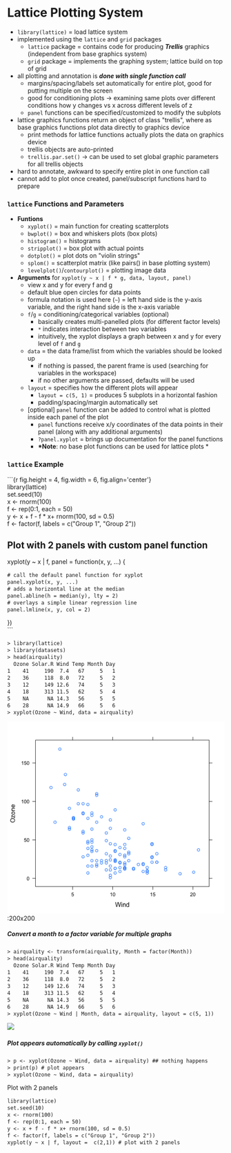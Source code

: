 # Lattice Plotting System

* `library(lattice)` = load lattice system
* implemented using the `lattice` and `grid` packages
  * `lattice` package = contains code for producing _**Trellis**_ graphics \(independent from base graphics system\)
  * `grid` package = implements the graphing system; lattice build on top of grid
* all plotting and annotation is _**done with single function call**_
  * margins/spacing/labels set automatically for entire plot, good for putting multiple on the screen
  * good for conditioning plots $\rightarrow$ examining same plots over different conditions how y changes vs x across different levels of z
  * `panel` functions can be specified/customized to modify the subplots
* lattice graphics functions return an object of class "trellis", where as base graphics functions plot data directly to graphics device
  * print methods for lattice functions actually plots the data on graphics device
  * trellis objects are auto-printed
  * `trellis.par.set()` $\rightarrow$ can be used to set global graphic parameters for all trellis objects
* hard to annotate, awkward to specify entire plot in one function call
* cannot add to plot once created, panel/subscript functions hard to prepare

### `lattice` Functions and Parameters

* **Funtions**
  * `xyplot()` = main function for creating scatterplots
  * `bwplot()` = box and whiskers plots \(box plots\)
  * `histogram()` = histograms
  * `stripplot()` = box plot with actual points
  * `dotplot()` = plot dots on "violin strings"
  * `splom()` = scatterplot matrix \(like pairs\(\) in base plotting system\)
  * `levelplot()`/`contourplot()` = plotting image data
* **Arguments** for `xyplot(y ~ x | f * g, data, layout, panel)`
  * view x and y for every f and g
  * default blue open circles for data points
  * formula notation is used here \(`~`\) = left hand side is the y-axis variable, and the right hand side is the x-axis variable
  * `f`/`g` = conditioning/categorical variables \(optional\)
    * basically creates multi-panelled plots \(for different factor levels\)
    * `*` indicates interaction between two variables
    * intuitively, the xyplot displays a graph between x and y for every level of `f` and `g`
  * `data` = the data frame/list from which the variables should be looked up
    * if nothing is passed, the parent frame is used \(searching for variables in the workspace\)
    * if no other arguments are passed, defaults will be used
  * `layout` = specifies how the different plots will appear
    * `layout = c(5, 1)` = produces 5 subplots in a horizontal fashion
    * padding/spacing/margin automatically set
  * \[optional\] `panel` function can be added to control what is plotted inside each panel of the plot
    * `panel` functions receive x/y coordinates of the data points in their panel \(along with any additional arguments\)
    * `?panel.xyplot` = brings up documentation for the panel functions
    * **\*Note**: no base plot functions can be used for lattice plots \*

### `lattice` Example

\`\`\`{r fig.height = 4, fig.width = 6, fig.align='center'}  
library\(lattice\)  
set.seed\(10\)  
x &lt;- rnorm\(100\)  
f &lt;- rep\(0:1, each = 50\)  
y &lt;- x + f - f \* x+ rnorm\(100, sd = 0.5\)  
f &lt;- factor\(f, labels = c\("Group 1", "Group 2"\)\)

## Plot with 2 panels with custom panel function

xyplot\(y ~ x \| f, panel = function\(x, y, ...\) {

```
# call the default panel function for xyplot
panel.xyplot(x, y, ...)
# adds a horizontal line at the median
panel.abline(h = median(y), lty = 2)
# overlays a simple linear regression line
panel.lmline(x, y, col = 2)
```

}\)  
\`\`\`

```
> library(lattice)
> library(datasets)
> head(airquality)
  Ozone Solar.R Wind Temp Month Day
1    41     190  7.4   67     5   1
2    36     118  8.0   72     5   2
3    12     149 12.6   74     5   3
4    18     313 11.5   62     5   4
5    NA      NA 14.3   56     5   5
6    28      NA 14.9   66     5   6
> xyplot(Ozone ~ Wind, data = airquality)
```

![](/assets/airquality.png):200x200

##### Convert a month to a factor variable for multiple graphs

```
> airquality <- transform(airquality, Month = factor(Month))
> head(airquality)
  Ozone Solar.R Wind Temp Month Day
1    41     190  7.4   67     5   1
2    36     118  8.0   72     5   2
3    12     149 12.6   74     5   3
4    18     313 11.5   62     5   4
5    NA      NA 14.3   56     5   5
6    28      NA 14.9   66     5   6
> xyplot(Ozone ~ Wind | Month, data = airquality, layout = c(5, 1))
```

![](/assets/airquality_transform.png)



##### Plot appears automatically by calling `xyplot()`

```
> p <- xyplot(Ozone ~ Wind, data = airquality) ## nothing happens
> print(p) # plot appears
> xyplot(Ozone ~ Wind, data = airquality)
```

Plot with 2 panels

```
library(lattice)
set.seed(10)
x <- rnorm(100)
f <- rep(0:1, each = 50)
y <- x + f - f * x+ rnorm(100, sd = 0.5)
f <- factor(f, labels = c("Group 1", "Group 2"))
xyplot(y ~ x | f, layout =  c(2,1)) # plot with 2 panels
```



